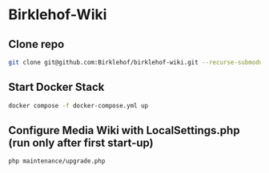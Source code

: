 # Birklehof-Wiki

## Clone repo

```bash
git clone git@github.com:Birklehof/birklehof-wiki.git --recurse-submodules
```

## Start Docker Stack

```bash
docker compose -f docker-compose.yml up
```

## Configure Media Wiki with LocalSettings.php (run only after first start-up)

```bash
php maintenance/upgrade.php
```